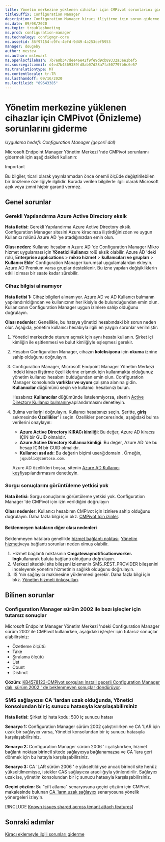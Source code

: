 ```yaml
---
title: Yönetim merkezine yüklenen cihazlar için CMPivot sorunlarını giderme
titleSuffix: Configuration Manager
description: Configuration Manager kiracı iliştirme için sorun giderme CMPivot
ms.date: 09/08/2020
ms.topic: troubleshooting
ms.prod: configuration-manager
ms.technology: configmgr-core
ms.assetid: 86f97154-c9fc-4efd-9d49-4a253cef5953
manager: dougeby
author: mestew
ms.author: mstewart
ms.openlocfilehash: 7b7e8b347dee46e42f9fe9d9cb89332a3ee1bef5
ms.sourcegitcommit: d4ed7b4369389fd8ab07d28a7fa507797b6c6e57
ms.translationtype: MT
ms.contentlocale: tr-TR
ms.lasthandoff: 09/10/2020
ms.locfileid: "89643385"
---
```

# <a name="troubleshoot-cmpivot-preview-for-devices-uploaded-to-the-admin-center"></a>Yönetim merkezine yüklenen cihazlar için CMPivot (Önizleme) sorunlarını giderme
<!--6024392-->
*Uygulama hedefi: Configuration Manager (geçerli dal)*

Microsoft Endpoint Manager Yönetim Merkezi 'nde CMPivot sorunlarını gidermek için aşağıdakileri kullanın:

> [!Important]
> Bu bilgiler, ticari olarak yayınlanmadan önce önemli ölçüde değiştirilebilen bir önizleme özelliğiyle ilgilidir. Burada verilen bilgilerle ilgili olarak Microsoft açık veya zımni hiçbir garanti vermez.

## <a name="common-issues"></a>Genel sorunlar

### <a name="the-necessary-configuration-is-missing-in-azure-active-directory"></a><a name="bkmk_aad"></a> Gerekli Yapılandırma Azure Active Directory eksik

**Hata iletisi:** Gerekli Yapılandırma Azure Active Directory eksik. Configuration Manager sitesini Azure kiracınıza iliştirdiğinizden ve uygun Kullanıcı rolünü Azure AD 'ye atadığınızdan emin olun.

**Olası neden:** Kullanıcı hesabının Azure AD 'de Configuration Manager Mikro hizmet uygulaması için **Yönetici Kullanıcı** rolü eksik olabilir. Azure AD 'deki rolü, **Enterprise applications**  >  **mikro hizmet**  >  **kullanıcıları ve grupları**  >  **Kullanıcı Ekle**' Configuration Manager kurumsal uygulamalardan ekleyin. Azure AD Premium varsa gruplar desteklenir. Bu izne yapılan değişikliklerin etkili olması bir saate kadar sürebilir.

### <a name="unable-to-get-device-information"></a><a name="bkmk_noinfo"></a> Cihaz bilgisi alınamıyor

**Hata iletisi 1:** Cihaz bilgileri alınamıyor. Azure AD ve AD Kullanıcı bulmanın yapılandırıldığından ve kullanıcının her ikisiyle de bulunduğundan emin olun. Kullanıcının Configuration Manager uygun izinlere sahip olduğunu doğrulayın.

**Olası nedenler:** Genellikle, bu hataya yönetici hesabındaki bir sorun neden olur. Aşağıda, yönetim kullanıcı hesabıyla ilgili en yaygın sorunlar verilmiştir:

1. Yönetici merkezinde oturum açmak için aynı hesabı kullanın. Şirket içi kimliğin ile eşitlenmesi ve bulut kimliğiyle eşleşmesi gerekir.
1. Hesabın Configuration Manager, cihazın **koleksiyonu** için **okuma** iznine sahip olduğunu doğrulayın.
1. Configuration Manager, Microsoft Endpoint Manager Yönetim Merkezi 'ndeki kiracı iliştirme özelliklerine erişmek için kullanmakta olduğunuz yönetim kullanıcı hesabını bulduğundan emin olun. Configuration Manager konsolunda **varlıklar ve uyum** çalışma alanına gidin. **Kullanıcılar** düğümünü seçin ve kullanıcı hesabınızı bulun.

    Hesabınız **Kullanıcılar** düğümünde listelenmiyorsa, sitenin [Active Directory Kullanıcı bulmanın](../core/servers/deploy/configure/about-discovery-methods.md#bkmk_aboutUser)yapılandırmasını denetleyin.

1. Bulma verilerini doğrulayın. Kullanıcı hesabınızı seçin. Şeritte, **giriş** sekmesinde **Özellikler**' i seçin. Özellikler penceresinde, aşağıdaki bulma verilerini onaylayın:

    - **Azure Active Directory KIRACı kimliği**: Bu değer, Azure AD kiracısı IÇIN bir GUID olmalıdır.
    - **Azure Active Directory Kullanıcı kimliği**: Bu değer, Azure AD 'de bu hesap IÇIN bir GUID olmalıdır.
    - **Kullanıcı asıl adı**: Bu değerin biçimi user@domain . Örneğin, `jqpublic@contoso.com`.

    Azure AD özellikleri boşsa, sitenin [Azure AD Kullanıcı keşfi](../core/servers/deploy/configure/about-discovery-methods.md#azureaddisc)yapılandırmasını denetleyin.


### <a name="not-authorized-to-view-query-results"></a><a name="bkmk_rbac"></a> Sorgu sonuçlarını görüntüleme yetkisi yok

**Hata iletisi:** Sorgu sonuçlarını görüntüleme yetkisi yok. Configuration Manager 'de CMPivot için izin verildiğini doğrulayın

**Olası nedenler:** Kullanıcı hesabının CMPivot için izinlere sahip olduğunu doğrulayın. Daha fazla bilgi için bkz. [CMPivot Için izinler](cmpivot-start.md#permissions).

#### <a name="other-possible-causes-of-unexpected-errors"></a><a name="bkmk_other"></a> Beklenmeyen hataların diğer olası nedenleri

Beklenmeyen hatalara genellikle [hizmet bağlantı noktası](../core/servers/deploy/configure/about-the-service-connection-point.md), [Yönetim hizmeti](../develop/adminservice/overview.md)veya bağlantı sorunları neden olmuş olabilir.

1. Hizmet bağlantı noktasının **Cmgatewaynotificationworker. log**kullanarak buluta bağlantı olduğunu doğrulayın.
1. Merkezi sitedeki site bileşeni izlemenin SMS_REST_PROVIDER bileşenini inceleyerek yönetim hizmetinin sağlıklı olduğunu doğrulayın.
1. IIS 'nin sağlayıcı makinesine yüklenmesi gerekir. Daha fazla bilgi için bkz. [Yönetim hizmeti önkoşulları](../develop/adminservice/overview.md#prerequisites).

## <a name="known-issues"></a>Bilinen sorunlar

### <a name="inconsistent-results-for-some-operators-with-configuration-manager-version-2002"></a>Configuration Manager sürüm 2002 ile bazı işleçler için tutarsız sonuçlar
<!--7784718, 7884272-->
Microsoft Endpoint Manager Yönetim Merkezi 'ndeki Configuration Manager sürüm 2002 ile CMPivot kullanırken, aşağıdaki işleçler için tutarsız sonuçlar alabilirsiniz:

- Özetleme ölçütü
- Take
- Sıralama ölçütü
- Üst
- Count
- Distinct

**Çözüm**: [KB4578123-CMPivot sorguları Install geçerli Configuration Manager dalı, sürüm 2002 ' de beklenmeyen sonuçlar döndürüyor](https://support.microsoft.com/help/4578123).

### <a name="when-the-sms-provider-is-remote-from-the-cas-you-may-encounter-an-internal-server-error-from-the-admin-console"></a><a name="bkmk_dblhop"></a> SMS sağlayıcısı CA 'lardan uzak olduğunda, Yönetici konsolundan bir iç sunucu hatasıyla karşılaşabilirsiniz

**Hata iletisi:** Şirket içi hata kodu: 500 iç sunucu hatası

**Senaryo 1:** Configuration Manager sürüm 2002 çalıştırılırken ve CA 'LAR için uzak bir sağlayıcı varsa, Yönetici konsolundan bir iç sunucu hatasıyla karşılaşabilirsiniz.

**Senaryo 2:** Configuration Manager sürüm 2006 ' i çalıştırırken, hizmet bağlantı noktası birincil sitede sağlayıcıya bağlanamazsa ve CA 'lara geri dönmek için bu hatayla karşılaşabilirsiniz. 

**Senaryo 3:** CA 'LAR sürüm 2006 ' e yükseltildiyse ancak birincil site henüz yükseltilmemişse, istekler CAS sağlayıcısı aracılığıyla yönlendirilir. Sağlayıcı uzak ise, yönetim konsolundan bir iç sunucu hatasıyla karşılaşabilirsiniz. 

**Geçici çözüm:** Bu "çift atlama" senaryosuna geçici çözüm için CMPivot makalesinde bulunan [CA 'ların uzak sağlayıcı](../core/servers/manage/cmpivot-changes.md#cas-has-a-remote-provider) senaryosuna yönelik yönergeleri izleyin.


[!INCLUDE [Known issues shared across tenant attach features](includes/known-issues-shared.md)]

## <a name="next-steps"></a>Sonraki adımlar

[Kiracı eklemeyle ilgili sorunları giderme](troubleshoot.md)
